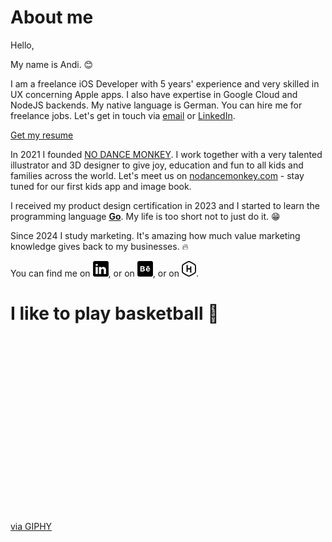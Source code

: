 # About me

Hello,

My name is Andi. :blush:

I am a freelance iOS Developer with 5 years' experience and very skilled in UX concerning Apple apps. I also have expertise in Google Cloud and NodeJS backends. My native language is German. You can hire me for freelance jobs. Let's get in touch via [email](https://www.andireuter.com/contact) or [LinkedIn](https://www.linkedin.com/in/andireuter).

[Get my resume](https://144032887.fs1.hubspotusercontent-eu1.net/hubfs/144032887/Andreas%20Reuter%20-%20Resume%20EN%20(latest).pdf)

In 2021 I founded [NO DANCE MONKEY](https://www.nodancemonkey.com). I work together with a very talented illustrator and 3D designer to give joy, education and fun to all kids and families across the world. Let's meet us on [nodancemonkey.com](https://www.nodancemonkey.com) - stay tuned for our first kids app and image book.

I received my product design certification in 2023 and I started to learn the programming language [**Go**](https://www.golang.org). My life is too short not to just do it. :grin:

Since 2024 I study marketing. It's amazing how much value marketing knowledge gives back to my businesses. 🔥

You can find me on [![LinkedIn][1.2]][1], or on [![Behance][2.2]][2], or on [![HackerRank][3.2]][3].

[1.2]: https://raw.githubusercontent.com/andireuter/andireuter/main/img/linkedin.png (LinkedIn icon)
[2.2]: https://raw.githubusercontent.com/andireuter/andireuter/main/img/behance.png (Behance icon)
[3.2]: https://raw.githubusercontent.com/andireuter/andireuter/main/img/hackerrank.png (HackerRank icon)

[1]: https://www.linkedin.com/in/andireuter
[2]: https://www.behance.net/andireuter
[3]: https://www.hackerrank.com/andireuter

# I like to play basketball :basketball:

<div style="width:100%;height:0;padding-bottom:56%;position:relative;"><img src="https://i.giphy.com/media/xT0GqIu6NyR7C1f2IU/giphy.webp" alt=""></div><p><a href="https://giphy.com/gifs/zach-xT0GqIu6NyR7C1f2IU">via GIPHY</a></p>
